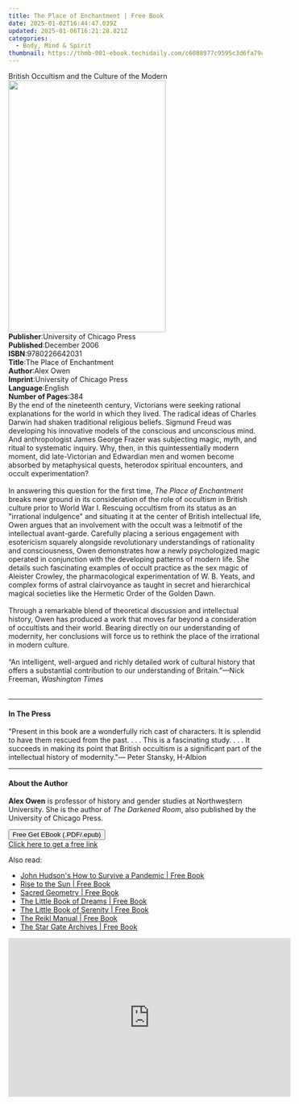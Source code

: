 ```yaml
---
title: The Place of Enchantment | Free Book
date: 2025-01-02T16:44:47.039Z
updated: 2025-01-06T16:21:28.821Z
categories:
  - Body, Mind & Spirit
thumbnail: https://thmb-001-ebook.techidaily.com/c6088977c9595c3d6fa79cc2ce50b0106e22f187b83a3f7f1d81a955944dfbf2.jpg
---
```

<main id="book-container">
  <div class="flex flex-col">
    <div class="book-brief flex-1 py-6 px-4 sm:p-6 md:py-10 md:px-8">
      <!-- brief-->
      <div class="book-brief-main">
        British Occultism and the Culture of the Modern
      </div>
    </div>
    <div
      class="book-meta-info flex-1 grid gap-4 col-start-1 col-end-3 row-start-1 sm:mb-6 sm:grid-cols-4 lg:gap-6 lg:col-start-2 lg:row-end-6 lg:row-span-6 lg:mb-0"
    >
      <div
        class="book-meta-info-left place-content-center mt-4 p-4 text-sm leading-6 col-start-2 col-span-2 dark:text-slate-400"
      >
        <img
          class="w-full h-500 object-cover rounded-lg sm:h-255 sm:col-span-2 lg:col-span-full"
          src="https://img-001-ebook.techidaily.com/013ce016379ce712547fe8ffdc35026d2b341f8a783b8c7e94f008fcb85c0407.jpg"
          alt=""
          width="312"
          height="500"
        />
      </div>
      <div
        class="book-meta-info-right mt-2 col-start-1 row-start-2 col-span-3 self-center"
      >
        <!-- meta data  -->
        <div class="flex flex-col px-4 md:px-8">
          <div class="flex-1">
            <strong>Publisher</strong>:<span class="px-2"
              >University of Chicago Press</span
            >
          </div>
          <div class="flex-1">
            <strong>Published</strong>:<span class="px-2">December 2006</span>
          </div>
          <div class="flex-1">
            <strong>ISBN</strong>:<span class="px-2">9780226642031</span>
          </div>
          <div class="flex-1">
            <strong>Title</strong>:<span class="px-2"
              >The Place of Enchantment</span
            >
          </div>
          <div class="flex-1">
            <strong>Author</strong>:<span class="px-2">Alex Owen</span>
          </div>
          <div class="flex-1">
            <strong>Imprint</strong>:<span class="px-2"
              >University of Chicago Press</span
            >
          </div>
          <div class="flex-1">
            <strong>Language</strong>:<span class="px-2">English</span>
          </div>
          <div class="flex-1">
            <strong>Number of Pages</strong>:<span class="px-2">384</span>
          </div>
        </div>
      </div>
    </div>
    <div class="book-description flex-1 py-6 px-4 sm:p-6 md:py-10 md:px-8">
      <div class="book-description-main">
        <div accordion-content="" id="description">
          By the end of the nineteenth century, Victorians were seeking rational
          explanations for the world in which they lived. The radical ideas of
          Charles Darwin had shaken traditional religious beliefs. Sigmund Freud
          was developing his innovative models of the conscious and unconscious
          mind. And anthropologist James George Frazer was subjecting magic,
          myth, and ritual to systematic inquiry. Why, then, in this
          quintessentially modern moment, did late-Victorian and Edwardian men
          and women become absorbed by metaphysical quests, heterodox spiritual
          encounters, and occult experimentation?<br /><br />In answering this
          question for the first time, <i>The Place of Enchantment</i> breaks
          new ground in its consideration of the role of occultism in British
          culture prior to World War I. Rescuing occultism from its status as an
          "irrational indulgence" and situating it at the center of British
          intellectual life, Owen argues that an involvement with the occult was
          a leitmotif of the intellectual avant-garde. Carefully placing a
          serious engagement with esotericism squarely alongside revolutionary
          understandings of rationality and consciousness, Owen demonstrates how
          a newly psychologized magic operated in conjunction with the
          developing patterns of modern life. She details such fascinating
          examples of occult practice as the sex magic of Aleister Crowley, the
          pharmacological experimentation of W. B. Yeats, and complex forms of
          astral clairvoyance as taught in secret and hierarchical magical
          societies like the Hermetic Order of the Golden Dawn.<br /><br />Through
          a remarkable blend of theoretical discussion and intellectual history,
          Owen has produced a work that moves far beyond a consideration of
          occultists and their world. Bearing directly on our understanding of
          modernity, her conclusions will force us to rethink the place of the
          irrational in modern culture.<br /><br />“An intelligent, well-argued
          and richly detailed work of cultural history that offers a substantial
          contribution to our understanding of Britain.”—Nick Freeman,
          <i>Washington</i> <i>Times<br /><br /></i>
        </div>
        <div class="accordion-fader"></div>
      </div>
    </div>
    <div class="book-excerpts flex-1 py-6 px-4 sm:p-6 md:py-10 md:px-8">
      <!-- excerpts-->
      <div class="book-excerpts-main">
        <hr />
        <h4 class="placeholder placeholder-heading">
          <span>In The Press</span>
        </h4>
        <p>
          "Present in this book are a wonderfully rich cast of characters. It is
          splendid to have them rescued from the past. . . . This is a
          fascinating study. . . . It succeeds in making its point that British
          occultism is a significant part of the intellectual history of
          modernity."— Peter Stansky, H-Albion<br />
        </p>
      </div>
    </div>
    <div class="book-about-author flex-1 py-6 px-4 sm:p-6 md:py-10 md:px-8">
      <!-- about author-->
      <div class="book-main-author-main">
        <hr />
        <h4 class="placeholder placeholder-heading">
          <span>About the Author</span>
        </h4>
        <p>
          <b>Alex Owen</b> is professor of history and gender studies at
          Northwestern University. She is the author of
          <i>The Darkened Room</i>, also published by the University of Chicago
          Press.
        </p>
      </div>
    </div>
    <div class="book-free-get flex-1 py-6 px-4 sm:p-6 md:py-10 md:px-8">
      <button
        id="btn-free-get"
        class="bg-blue-500 hover:bg-blue-700 text-white font-bold py-2 px-4 rounded"
      >
        Free Get EBook (.PDF/.epub)
      </button>
      <div id="countdown-display" class="px-2 text-lg mt-2"></div>
      <a
        id="free-link"
        class="hidden bg-blue-500 hover:bg-blue-700 text-white font-bold py-2 px-4 rounded"
        href="https://www.ebooks.com/en-us/book/485980/the-place-of-enchantment/alex-owen/"
        target="_blank"
        >Click here to get a free link</a
      >
    </div>
    <script>
      let countdownTime = 0;
      let countdownInterval = null;
      document
        .getElementById('btn-free-get')
        .addEventListener('click', startCountdown);
      function startCountdown() {
        countdownTime = new Date().getTime() + 60000 * 3;
        countdownInterval = setInterval(updateCountdown, 1000);
        document.getElementById('btn-free-get').disabled = true;
        document
          .getElementById('btn-free-get')
          .classList.add('bg-gray-500', 'cursor-not-allowed');
      }
      function updateCountdown() {
        let currentTime = new Date().getTime();
        let timeLeft = countdownTime - currentTime;
        let secondsLeft = Math.floor(timeLeft / 1000);
        document.getElementById('countdown-display').innerHTML =
          `Remaining time: ${secondsLeft} seconds.`;
        if (secondsLeft <= 0) {
          clearInterval(countdownInterval);
          document.getElementById('btn-free-get').classList.add('hidden');
          document.getElementById('free-link').classList.remove('hidden');
          document.getElementById('countdown-display').innerHTML = '';
        }
      }
    </script>
  </div>
</main>

<ins class="adsbygoogle"
      style="display:block"
      data-ad-client="ca-pub-7571918770474297"
      data-ad-slot="8358498916"
      data-ad-format="auto"
      data-full-width-responsive="true"></ins>
    

<span class="atpl-alsoreadstyle">Also read:</span>
<div><ul>
<li><a href="https://novels-ebooks.techidaily.com/209996873-9781529054507-john-hudsons-how-to-survive-a-pandemic/"><u>John Hudson's How to Survive a Pandemic | Free Book</u></a></li>
<li><a href="https://novels-ebooks.techidaily.com/209998966-9781641375641-rise-to-the-sun/"><u>Rise to the Sun | Free Book</u></a></li>
<li><a href="https://novels-ebooks.techidaily.com/210000110-9781783254033-sacred-geometry/"><u>Sacred Geometry | Free Book</u></a></li>
<li><a href="https://novels-ebooks.techidaily.com/210000111-9781856754484-the-little-book-of-dreams/"><u>The Little Book of Dreams | Free Book</u></a></li>
<li><a href="https://novels-ebooks.techidaily.com/210000108-9781856754491-the-little-book-of-serenity/"><u>The Little Book of Serenity | Free Book</u></a></li>
<li><a href="https://novels-ebooks.techidaily.com/209999771-9781761034022-the-reiki-manual/"><u>The Reiki Manual | Free Book</u></a></li>
<li><a href="https://novels-ebooks.techidaily.com/209995956-9781476634937-the-star-gate-archives/"><u>The Star Gate Archives | Free Book</u></a></li>
</ul></div>

<!-- affiliate ads begin -->
<iframe width="560" height="315" src="https://www.youtube.com/embed/wNhKhWc0wLc?si=1XLYV0sXV52Xc0lu" title="YouTube video player" frameborder="0" allow="accelerometer; autoplay; clipboard-write; encrypted-media; gyroscope; picture-in-picture; web-share" referrerpolicy="strict-origin-when-cross-origin" allowfullscreen></iframe>
<!-- affiliate ads end -->

